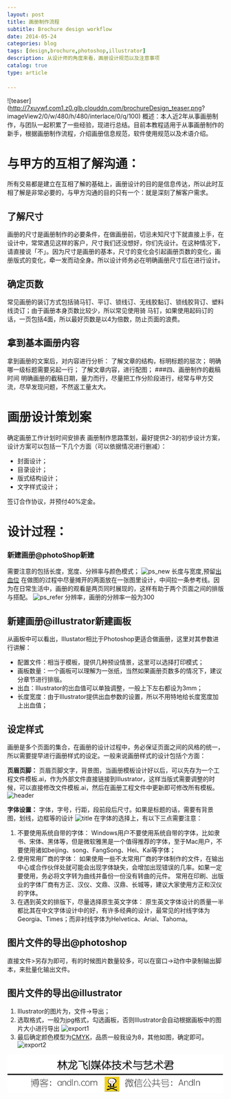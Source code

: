 ```yaml
---
layout: post
title: 画册制作流程
subtitle: Brochure design workflow
date: 2014-05-24
categories: blog
tags: [design,brochure,photoshop,illustrator]
description: 从设计师的角度来看，画册设计规范以及注意事项
catalog: true
type: article

---
```

![teaser](http://7xuywf.com1.z0.glb.clouddn.com/brochureDesign_teaser.png?	
imageView2/0/w/480/h/480/interlace/0/q/100)
概述：本人近2年从事画册制作，与团队一起积累了一些经验，现进行总结。目前本教程适用于从事画册制作的新手，根据画册制作流程，介绍画册信息规范，软件使用规范以及术语介绍。

# 与甲方的互相了解沟通：

所有交易都是建立在互相了解的基础上，画册设计的目的是信息传达，所以此时互相了解是非常必要的，与甲方沟通的目的只有一个：就是深刻了解客户需求。

## 了解尺寸
画册的尺寸是画册制作的必要条件，在做画册前，切忌未知尺寸下就直接上手，在设计中，常常遇见这样的客户，尺寸我们还没想好，你们先设计。在这种情况下，请直接说「不」。因为尺寸是画册的基本，尺寸的变化会引起画册页数的变化，画册版式的变化，牵一发而动全身。所以设计师务必在明确画册尺寸后在进行设计。

## 确定页数
常见画册的装订方式包括骑马钉、平订、锁线订、无线胶黏订、锁线胶背订、塑料线烫订；由于画册本身页数比较少，所以常见使用骑
马钉，如果使用起码订的话，一页包括4面，所以最好页数是以4为倍数，防止页面的浪费。

## 拿到基本画册内容
拿到画册的文案后，对内容进行分析：
了解文章的结构，标明标题的层次；
明确哪一级标题需要另起一行；
了解文章内容，进行配图；
###四、画册制作的截稿时间
明确画册的截稿日期，量力而行，尽量把工作分阶段进行，经常与甲方交流，尽早发现问题，不然返工量太大。


# 画册设计策划案

确定画册工作计划时间安排表
画册制作思路策划，最好提供2-3的初步设计方案，设计方案可以包括一下几个方面（可以依据情况进行删减）：

- 封面设计；
- 目录设计；
- 版式结构设计；
- 文字样式设计；

签订合作协议，并预付40%定金。

# 设计过程：

### 新建画册@photoShop新建
需要注意的包括长度，宽度、分辨率与颜色模式；
![ps_new](http://7xuywf.com1.z0.glb.clouddn.com/brochureDesign_ps_new.jpg)
长度与宽度,预留[出血位](https://en.wikipedia.org/wiki/Bleed_(printing))
在做图的过程中尽量摊开的两面放在一张图里设计，中间拉一条参考线。因为在日常生活中，画册的观看是两页同时展现的，这样有助于两个页面之间的排版与搭配。
![ps_refer](http://7xuywf.com1.z0.glb.clouddn.com/brochureDesign_ps_refer.png)
分辨率，画册的分辨率一般为300

## 新建画册@illustrator新建画板
从画板中可以看出，Illustator相比于Photoshop更适合做画册，这里对其参数进行讲解：

- 配置文件：相当于模板，提供几种预设情景，这里可以选择打印模式；
- 画板数量：一个画板可以理解为一张纸，当然如果画册页数多的情况下，建议分章节进行排版。
- 出血：Illustrator的出血值可以单独调整，一般上下左右都设为3mm；
- 长度宽度：由于Illustrator提供出血参数的设置，所以不用特地给长度宽度加上出血值；

## 设定样式
画册是多个页面的集合，在画册的设计过程中，务必保证页面之间的风格的统一，所以需要提早进行画册样式的设定。一般来说画册样式的设计包括个方面：

**页眉页脚：**
页眉页脚文字，背景图，当画册模板设计好以后，可以先存为一个工程文件模板.ai，作为外部文件直接链接到Illustrator，这样当版式需要调整的时候，可以直接修改文件模板.ai，然后在画册工程文件中更新即可修改所有模板。
![header](http://7xuywf.com1.z0.glb.clouddn.com/brochureDesign_header.png)

**字体设置：**
字体，字号，行距，段前段后尺寸。如果是标题的话，需要有背景图，划线，边框等的设计
![title](http://7xuywf.com1.z0.glb.clouddn.com/brochureDesign_title.png)
在字体的选择上，有以下三点需要注意：

1. 不要使用系统自带的字体：
Windows用户不要使用系统自带的字体，比如隶书、宋体、黑体等，但是微软雅黑是一个值得推荐的字体，至于Mac用户，不要使用诸如beijing、song、FangSong、Hei、Kai等字体；
2. 使用常用厂商的字体：
如果使用一些不太常用厂商的字体制作的文件，在输出中心或合作伙伴处就可能会出现字体缺失，会增加出现错误的几率。如果一定要使用，务必将文字转为曲线并备份一份没有转曲的元件。
常用在印刷、出版业的字体厂商有方正、汉仪、文鼎、汉鼎、长城等，建议大家使用方正和汉仪的字体。
3. 在遇到英文的排版下，尽量选择原生英文字体：
原生英文字体设计的质量一半都比其在中文字体设计中的好，有许多经典的设计，最常见的衬线字体为Georgia、Times；而非衬线字体为Helvetica、Arial、Tahoma。

## 图片文件的导出@photoshop
直接文件>另存为即可，有的时候图片数量较多，可以在窗口->动作中录制输出脚本，来批量化输出文件。

## 图片文件的导出@illustrator

1. Illustrator的图片为，文件->导出；
2. 选取格式，一般为jpg格式，勾选画板，否则Illustrator会自动根据画板中的图片大小进行导出
![export1](http://www.andln.com/post_img/brochureDesign_ai_export.png)
3. 最后确定颜色模型为[CMYK](https://en.wikipedia.org/wiki/CMYK_color_model)，品质一般我设为8，其他如图，确定即可。
![export2](http://7xuywf.com1.z0.glb.clouddn.com/brochureDesign_ai_export2.png)




![about](https://raw.githubusercontent.com/Andln/andln.github.io/master/img/about.jpg)










